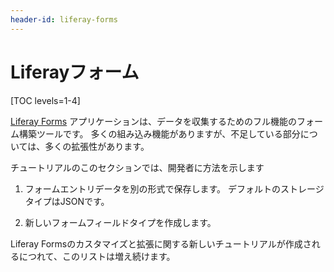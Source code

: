 ```yaml
---
header-id: liferay-forms
---
```


# Liferayフォーム

[TOC levels=1-4]

[Liferay Forms](/docs/7-1/user/-/knowledge_base/u/forms) アプリケーションは、データを収集するためのフル機能のフォーム構築ツールです。 多くの組み込み機能がありますが、不足している部分については、多くの拡張性があります。

チュートリアルのこのセクションでは、開発者に方法を示します

1.  フォームエントリデータを別の形式で保存します。 デフォルトのストレージタイプはJSONです。

2.  新しいフォームフィールドタイプを作成します。

Liferay Formsのカスタマイズと拡張に関する新しいチュートリアルが作成されるにつれて、このリストは増え続けます。
